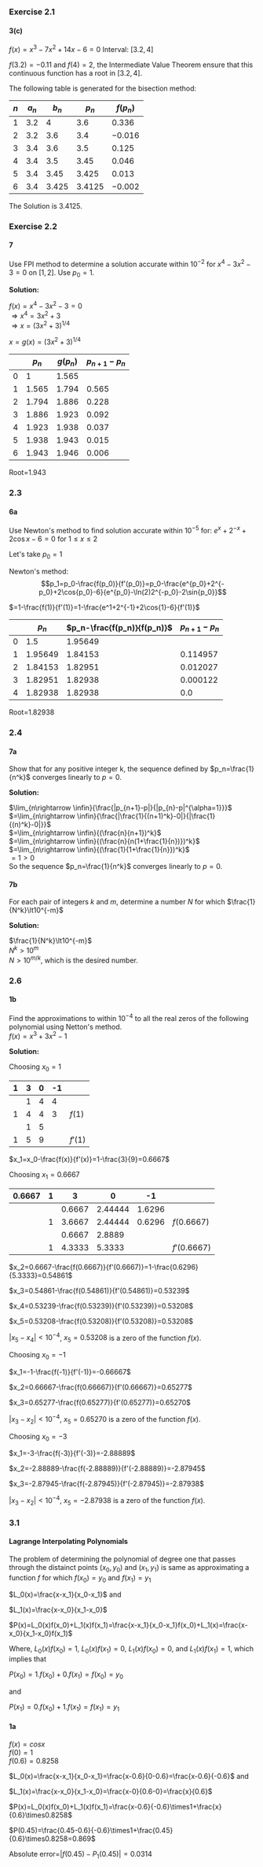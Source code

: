 ### Exercise 2.1
#### 3(c)
$f(x)=x^3-7x^2+14x-6=0$
Interval: $[3.2, 4]$

$f(3.2)=-0.11$ and $f(4)=2$, the Intermediate Value Theorem ensure that this continuous function has a root in $[3.2,4]$.

The following table is generated for the bisection method:

|  $n$  |  $a_n$  |  $b_n$  |  $p_n$   |  $f(p_n)$  |
|-------|---------|---------|----------|------------|
| $1$   | $3.2$   | $4$     | $3.6$    | $0.336$    |
| $2$   | $3.2$   | $3.6$   | $3.4$    | $-0.016$   |
| $3$   | $3.4$   | $3.6$   | $3.5$    | $0.125$    |
| $4$   | $3.4$   | $3.5$   | $3.45$   | $0.046$    |
| $5$   | $3.4$   | $3.45$  | $3.425$  | $0.013$    |
| $6$   | $3.4$   | $3.425$ | $3.4125$ | $-0.002$   |

The Solution is 3.4125.

### Exercise 2.2
#### 7
Use FPI method to determine a solution accurate within $10^{-2}$ for $x^4-3x^2-3=0$ on $[1,2]$. Use $p_0=1$.

**Solution:**

$f(x)=x^4-3x^2-3=0$  
$\Rightarrow x^4=3x^2+3$  
$\Rightarrow x=(3x^2+3)^{1/4}$  

$x=g(x)=(3x^2+3)^{1/4}$  

|   | $p_n$ | $g(p_n)$ | $p_{n+1}-p_n$ |
|---|-------|----------|---------------|
| 0 | 1     | 1.565    |               |
| 1 | 1.565 | 1.794    | 0.565         |
| 2 | 1.794 | 1.886    | 0.228         |
| 3 | 1.886 | 1.923    | 0.092         |
| 4 | 1.923 | 1.938    | 0.037         |
| 5 | 1.938 | 1.943    | 0.015         |
| 6 | 1.943 | 1.946    | 0.006         |

Root=$1.943$

### 2.3
#### 6a
Use Newton's method to find solution accurate within $10^{-5}$ for: $e^x+2^{-x}+2\cos{x}-6=0$ for $1\le x\le2$

Let's take $p_0=1$

Newton's method: $$p_1=p_0-\frac{f(p_0)}{f'(p_0)}=p_0-\frac{e^{p_0}+2^{-p_0}+2\cos{p_0}-6}{e^{p_0}-\ln(2)2^{-p_0}-2\sin{p_0}}$$


$=1-\frac{f(1)}{f'(1)}=1-\frac{e^1+2^{-1}+2\cos{1}-6}{f'(1)}$

|   | $p_n$   | $p_n-\frac{f(p_n)}{f(p_n)}$ | $p_{n+1}-p_n$ |
|---|---------|-----------------------------|---------------|
| 0 | 1.5     | 1.95649                     |               |
| 1 | 1.95649 | 1.84153                     | 0.114957      |
| 2 | 1.84153 | 1.82951                     | 0.012027      |
| 3 | 1.82951 | 1.82938                     | 0.000122      |
| 4 | 1.82938 | 1.82938                     | 0.0           |

Root=$1.82938$

### 2.4
#### 7a
Show that for any positive integer k, the sequence defined by $p_n=\frac{1}{n^k}$ converges linearly to $p=0$.

**Solution:**

$\lim_{n\rightarrow \infin}{\frac{|p_{n+1}-p|}{|p_{n}-p|^{\alpha=1}}}$  
$=\lim_{n\rightarrow \infin}{\frac{|\frac{1}{(n+1)^k}-0|}{|\frac{1}{(n)^k}-0|}}$  
$=\lim_{n\rightarrow \infin}{(\frac{n}{n+1})^k}$  
$=\lim_{n\rightarrow \infin}{(\frac{n}{n(1+\frac{1}{n})})^k}$  
$=\lim_{n\rightarrow \infin}{(\frac{1}{1+\frac{1}{n}})^k}$  
$=1\gt0$  
So the sequence $p_n=\frac{1}{n^k}$ converges linearly to $p=0$.

#### 7b
For each pair of integers $k$ and $m$, determine a number $N$ for which $\frac{1}{N^k}\lt10^{-m}$

**Solution:**

$\frac{1}{N^k}\lt10^{-m}$  
$N^k\gt10^{m}$  
$N\gt10^{m/k}$, which is the desired number.

### 2.6
#### 1b
Find the approximations to within $10^{-4}$ to all the real zeros of the following polynomial using Netton's method.  
$f(x)=x^3+3x^2-1$

**Solution:**

Choosing $x_0=1$

| 1 | 3 | 0 | -1 |         |
|---|---|---|----|---------|
|   | 1 | 4 | 4  |         |
| 1 | 4 | 4 | 3  | $f(1)$  |
|   | 1 | 5 |    |         |
| 1 | 5 | 9 |    | $f'(1)$ |

$x_1=x_0-\frac{f(x)}{f'(x)}=1-\frac{3}{9}=0.6667$

Choosing $x_1=0.6667$

| 0.6667 | 1 | 3      | 0       | -1     |              |
|--------|---|--------|---------|--------|--------------|
|        |   | 0.6667 | 2.44444 | 1.6296 |              |
|        | 1 | 3.6667 | 2.44444 | 0.6296 | $f(0.6667)$  |
|        |   | 0.6667 | 2.8889  |        |              |
|        | 1 | 4.3333 | 5.3333  |        | $f'(0.6667)$ |

$x_2=0.6667-\frac{f(0.6667)}{f'(0.6667)}=1-\frac{0.6296}{5.3333}=0.54861$

$x_3=0.54861-\frac{f(0.54861)}{f'(0.54861)}=0.53239$

$x_4=0.53239-\frac{f(0.53239)}{f'(0.53239)}=0.53208$

$x_5=0.53208-\frac{f(0.53208)}{f'(0.53208)}=0.53208$

$|x_5-x_4|\lt10^{-4}$, $x_5=0.53208$ is a zero of the function $f(x)$.

Choosing $x_0=-1$

$x_1=-1-\frac{f(-1)}{f'(-1)}=-0.66667$

$x_2=0.66667-\frac{f(0.66667)}{f'(0.66667)}=0.65277$

$x_3=0.65277-\frac{f(0.65277)}{f'(0.65277)}=0.65270$

$|x_3-x_2|\lt10^{-4}$, $x_5=0.65270$ is a zero of the function $f(x)$.

Choosing $x_0=-3$

$x_1=-3-\frac{f(-3)}{f'(-3)}=-2.88889$

$x_2=-2.88889-\frac{f(-2.88889)}{f'(-2.88889)}=-2.87945$

$x_3=-2.87945-\frac{f(-2.87945)}{f'(-2.87945)}=-2.87938$

$|x_3-x_2|\lt10^{-4}$, $x_5=-2.87938$ is a zero of the function $f(x)$.


### 3.1

#### Lagrange Interpolating Polynomials
The problem of determining the polynomial of degree one that passes through the distainct points $(x_0,y_0)$ and $(x_1,y_1)$ is same as approximating a function $f$ for which $f(x_0)=y_0$ and $f(x_1)=y_1$

$L_0(x)=\frac{x-x_1}{x_0-x_1}$ and

$L_1(x)=\frac{x-x_0}{x_1-x_0}$

$P(x)=L_0(x)f(x_0)+L_1(x)f(x_1)=\frac{x-x_1}{x_0-x_1}f(x_0)+L_1(x)=\frac{x-x_0}{x_1-x_0}f(x_1)$

Where, $L_0(x)f(x_0)=1$, $L_0(x)f(x_1)=0$, $L_1(x)f(x_0)=0$, and $L_1(x)f(x_1)=1$, which implies that

$P(x_0)=1.f(x_0)+0.f(x_1)=f(x_0)=y_0$

and

$P(x_1)=0.f(x_0)+1.f(x_1)=f(x_1)=y_1$


#### 1a
$f(x)=cosx$  
$f(0)=1$  
$f(0.6)=0.8258$  

$L_0(x)=\frac{x-x_1}{x_0-x_1}=\frac{x-0.6}{0-0.6}=\frac{x-0.6}{-0.6}$ 
and

$L_1(x)=\frac{x-x_0}{x_1-x_0}=\frac{x-0}{0.6-0}=\frac{x}{0.6}$

$P(x)=L_0(x)f(x_0)+L_1(x)f(x_1)=\frac{x-0.6}{-0.6}\times1+\frac{x}{0.6}\times0.8258$

$P(0.45)=\frac{0.45-0.6}{-0.6}\times1+\frac{0.45}{0.6}\times0.8258=0.869$

Absolute error=$|f(0.45)-P_1(0.45)|=0.0314$